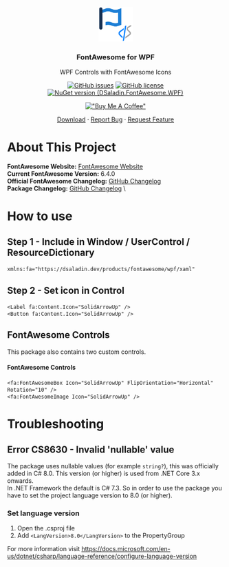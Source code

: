 <div align="center">
  <a href="./images/FontAwesomeLogo.png">
    <img src="./images/FontAwesomeLogo.png" alt="Logo" width="80" height="80">
  </a>

  <h3 align="center">FontAwesome for WPF</h3>

  <p align="center">
    WPF Controls with FontAwesome Icons
    <br />
<div>

[![GitHub issues](https://img.shields.io/github/issues/DSaladinCH/fontawesome-wpf?style=for-the-badge)](https://github.com/DSaladinCH/fontawesome-wpf/issues)
[![GitHub license](https://img.shields.io/github/license/DSaladinCH/fontawesome-wpf?style=for-the-badge)](https://github.com/DSaladinCH/fontawesome-wpf/blob/master/LICENSE.txt)
[![NuGet version (DSaladin.FontAwesome.WPF)](https://img.shields.io/nuget/v/DSaladin.FontAwesome.WPF.svg?style=for-the-badge)](https://www.nuget.org/packages/DSaladin.FontAwesome.WPF/)  

[!["Buy Me A Coffee"](https://www.buymeacoffee.com/assets/img/custom_images/orange_img.png)](https://www.buymeacoffee.com/dsaladin)

</div>
    <a href="https://www.nuget.org/packages/DSaladin.FontAwesome.WPF">Download</a>
    ·
    <a href="https://github.com/DSaladinCH/fontawesome-wpf/issues">Report Bug</a>
    ·
    <a href="https://github.com/DSaladinCH/fontawesome-wpf/issues">Request Feature</a>
  </p>
</div>

# About This Project
**FontAwesome Website:** [FontAwesome Website](https://fontawesome.com/icons) \
**Current FontAwesome Version:** 6.4.0 \
**Official FontAwesome Changelog:** [GitHub Changelog](https://github.com/FortAwesome/Font-Awesome/blob/master/CHANGELOG.md) \
**Package Changelog:** [GitHub Changelog](https://github.com/DSaladinCH/fontawesome-wpf/blob/master/CHANGELOG.md) \

# How to use
## Step 1 - Include in Window / UserControl / ResourceDictionary
```
xmlns:fa="https://dsaladin.dev/products/fontawesome/wpf/xaml"
```

## Step 2 - Set icon in Control
```
<Label fa:Content.Icon="SolidArrowUp" />
<Button fa:Content.Icon="SolidArrowUp" />
```

## FontAwesome Controls
This package also contains two custom controls.
#### FontAwesome Controls
```
<fa:FontAwesomeBox Icon="SolidArrowUp" FlipOrientation="Horizontal" Rotation="10" />
<fa:FontAwesomeImage Icon="SolidArrowUp" />
```

# Troubleshooting
## Error CS8630 - Invalid 'nullable' value
The package uses nullable values (for example `string?`), this was officially added in C# 8.0. This version (or higher) is used from .NET Core 3.x onwards. <br />
In .NET Framework the default is C# 7.3. So in order to use the package you have to set the project language version to 8.0 (or higher).
### Set language version
1. Open the .csproj file
2. Add `<LangVersion>8.0</LangVersion>` to the PropertyGroup

For more information visit https://docs.microsoft.com/en-us/dotnet/csharp/language-reference/configure-language-version
